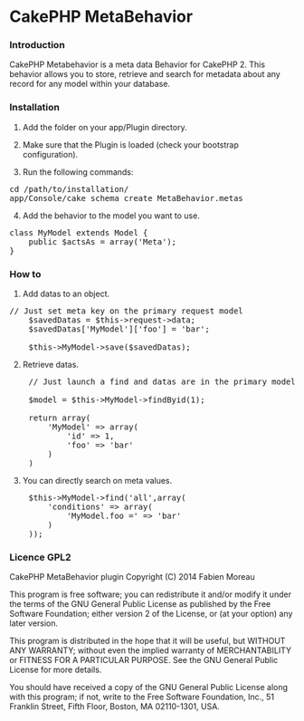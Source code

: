 CakePHP MetaBehavior
====================

### Introduction

CakePHP Metabehavior is a meta data Behavior for CakePHP 2. 
This behavior allows you to store, retrieve and search for metadata about any record for any model within your database. 

### Installation

1. Add the folder on your app/Plugin directory.

2. Make sure that the Plugin is loaded (check your bootstrap configuration).

3. Run the following commands:
<pre>
cd /path/to/installation/
app/Console/cake schema create MetaBehavior.metas
</pre>

4. Add the behavior to the model you want to use.
<pre>
class MyModel extends Model {
	public $actsAs = array('Meta');
}</pre>

### How to 

1. Add datas to an object.
<pre>
// Just set meta key on the primary request model
	$savedDatas = $this->request->data;
	$savedDatas['MyModel']['foo'] = 'bar';
	
	$this->MyModel->save($savedDatas);
</pre>

2. Retrieve datas.
<pre>
	// Just launch a find and datas are in the primary model.

	$model = $this->MyModel->findByid(1);
	
	return array(
		'MyModel' => array(
			'id' => 1,
			'foo' => 'bar'
		)
	)	
</pre>

3. You can directly search on meta values.
<pre>
	$this->MyModel->find('all',array(
		'conditions' => array(
			'MyModel.foo =' => 'bar'
		)
	));
</pre>

### Licence GPL2

CakePHP MetaBehavior plugin
Copyright (C) 2014  Fabien Moreau

This program is free software; you can redistribute it and/or
modify it under the terms of the GNU General Public License
as published by the Free Software Foundation; either version 2
of the License, or (at your option) any later version.

This program is distributed in the hope that it will be useful,
but WITHOUT ANY WARRANTY; without even the implied warranty of
MERCHANTABILITY or FITNESS FOR A PARTICULAR PURPOSE.  See the
GNU General Public License for more details.

You should have received a copy of the GNU General Public License
along with this program; if not, write to the Free Software
Foundation, Inc., 51 Franklin Street, Fifth Floor, Boston, MA  02110-1301, USA.

